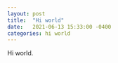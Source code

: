 ```yaml
---
layout: post
title:  "Hi world"
date:   2021-06-13 15:33:00 -0400
categories: hi world
---
```


Hi world.